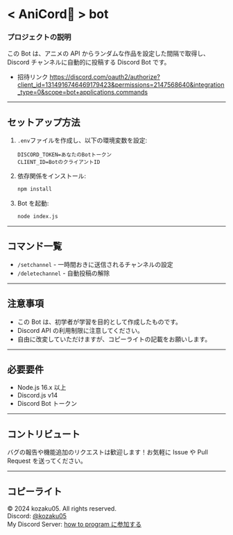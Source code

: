 # < AniCord💫 > bot

### プロジェクトの説明

この Bot は、アニメの API からランダムな作品を設定した間隔で取得し、Discord チャンネルに自動的に投稿する Discord Bot です。
- 招待リンク https://discord.com/oauth2/authorize?client_id=1314916746469179423&permissions=2147568640&integration_type=0&scope=bot+applications.commands
---

## セットアップ方法

1. `.env`ファイルを作成し、以下の環境変数を設定:

   ```
   DISCORD_TOKEN=あなたのBotトークン
   CLIENT_ID=BotのクライアントID
   ```

2. 依存関係をインストール:

   ```bash
   npm install
   ```

3. Bot を起動:
   ```bash
   node index.js
   ```

---

## コマンド一覧

- `/setchannel` - 一時間おきに送信されるチャンネルの設定
- `/deletechannel` - 自動投稿の解除

---

## 注意事項

- この Bot は、初学者が学習を目的として作成したものです。
- Discord API の利用制限に注意してください。
- 自由に改変していただけますが、コピーライトの記載をお願いします。

---

## 必要要件

- Node.js 16.x 以上
- Discord.js v14
- Discord Bot トークン

---

## コントリビュート

バグの報告や機能追加のリクエストは歓迎します！お気軽に Issue や Pull Request を送ってください。

---

## コピーライト

© 2024 kozaku05. All rights reserved.  
Discord: [@kozaku05](https://discord.com/users/962165673742717014)  
My Discord Server: [how to program に参加する](https://discord.gg/tfyqW3CNZh)
